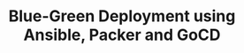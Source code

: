 ---
layout: post
title: Blue-Green Deployment using Ansible, Packer and GoCD
description: Learn how to perform a blue-green 
tagline:
image: /assets/media/lamp.jpg
categories: [continuous-deployment]
tags: [ansible, packer, gocd, aws]
---